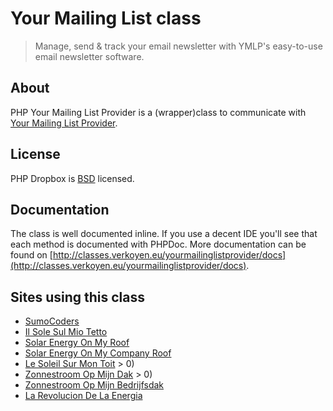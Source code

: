 # Your Mailing List class

> Manage, send & track your email newsletter with YMLP's easy-to-use email newsletter software.

## About

PHP Your Mailing List Provider is a (wrapper)class to communicate with [Your Mailing List Provider](http://www.yourmailinglistprovider.com).

## License

PHP Dropbox is [BSD](http://classes.verkoyen.eu/overview/bsd) licensed.

## Documentation

The class is well documented inline. If you use a decent IDE you'll see that each method is documented with PHPDoc.
More documentation can be found on [http://classes.verkoyen.eu/yourmailinglistprovider/docs](http://classes.verkoyen.eu/yourmailinglistprovider/docs).

## Sites using this class

* [SumoCoders](http://www.sumocoders.be)
* [Il Sole Sul Mio Tetto](http://www.ilsolesulmiotetto.it')
* [Solar Energy On My Roof](http://www.solarenergyonmyroof.co.uk')
* [Solar Energy On My Company Roof](http://www.solarenergyonmycompanyroof.co.uk')
* [Le Soleil Sur Mon Toit](http://www.lesoleilsurmontoit.fr') > 0)
* [Zonnestroom Op Mijn Dak](http://www.zonnestroomopmijndak.be') > 0)
* [Zonnestroom Op Mijn Bedrijfsdak](http://www.zonnestroomopmijnbedrijfsdak.be')
* [La Revolucion De La Energia](http://www.revolucion.be)
